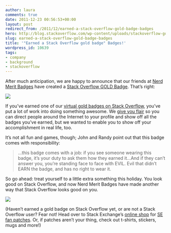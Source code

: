 ```yaml
---
author: laura
comments: true
date: 2011-12-23 00:56:53+00:00
layout: post
redirect_from: /2011/12/earned-a-stack-overflow-gold-badge-badges
hero: http://blog.stackoverflow.com/wp-content/uploads/stackoverflow-gold-badge.png
slug: earned-a-stack-overflow-gold-badge-badges
title: '"Earned a Stack Overflow gold badge" Badges!'
wordpress_id: 10639
tags:
- company
- background
- stackoverflow
---
```


After much anticipation, we are happy to announce that our friends at [Nerd Merit Badges](http://www.nerdmeritbadges.com/) have created a [Stack Overflow GOLD Badge](http://www.nerdmeritbadges.com/products/stack-overflow-gold). That’s right:

[![](http://blog.stackoverflow.com/wp-content/uploads/stackoverflow-gold-badge.png)](http://www.nerdmeritbadges.com/products/stack-overflow-gold)

If you’ve earned one of our [virtual gold badges on Stack Overflow](http://stackoverflow.com/badges?tab=general&filter=gold), you’ve put a lot of work into doing something awesome. We [give you flair](http://blog.stackoverflow.com/2010/09/flair-now-even-flairier/) so you can direct people around the Internet to your profile and show off all the badges you’ve earned, but we wanted to enable you to show off your accomplishment in real life, too.

It’s not all fun and games, though; John and Randy point out that this badge comes with responsibility:



<blockquote>…this badge comes with a job: if you see someone wearing this badge, it’s your duty to ask them how they earned it…And if they can’t answer you, you’re standing face to face with EVIL. Evil that didn’t EARN the badge, and has no right to wear it.</blockquote>



So go ahead: treat yourself to a little extra something this holiday. You look good on Stack Overflow, and now Nerd Merit Badges have made another way that Stack Overflow looks good on you.

[![](http://blog.stackoverflow.com/wp-content/uploads/nerdmeritbadges1.png)](http://www.nerdmeritbadges.com)

(Haven’t earned a gold badge on Stack Overflow yet, or are not a Stack Overflow user? Fear not! Head over to Stack Exchange’s [online shop](http://shop.stackexchange.com/) for [SE fan patches](http://shop.stackexchange.com/collections/frontpage/products/stack-exchange-fan-badge). Or, if patches aren’t your thing, check out t-shirts, stickers, mugs and more!)
